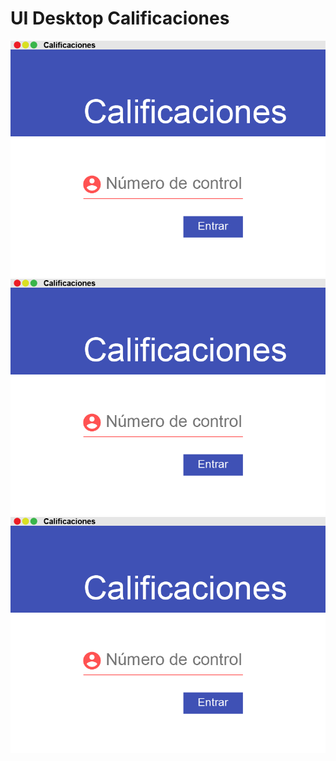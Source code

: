 # UI Desktop Calificaciones


![vista_1](https://github.com/jalmx89/calificaciones/blob/master/imgs/assent/calfi-01.png)
![vista_2](https://github.com/jalmx89/calificaciones/blob/master/imgs/assent/calfi-01.png)
![vista_3](https://github.com/jalmx89/calificaciones/blob/master/imgs/assent/calfi-01.png)
